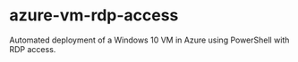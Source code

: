# azure-vm-rdp-access
 Automated deployment of a Windows 10 VM in Azure using PowerShell with RDP access.
